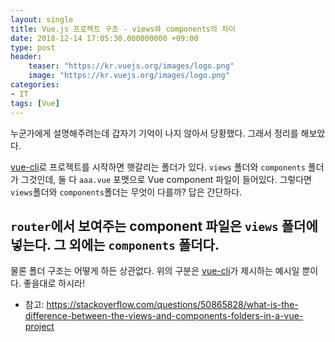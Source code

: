 ```yaml
---
layout: single
title: Vue.js 프로젝트 구조 - views와 components의 차이
date: 2018-12-14 17:05:30.000000000 +09:00
type: post
header:
    teaser: "https://kr.vuejs.org/images/logo.png"
    image: "https://kr.vuejs.org/images/logo.png"
categories:
- IT
tags: [Vue]
---
```


누군가에게 설명해주려는데 갑자기 기억이 나지 않아서 당황했다. 그래서 정리를 해보았다.

[vue-cli]로 프로젝트를 시작하면 햇갈리는 폴더가 있다. `views` 폴더와 `components` 폴더가 그것인데, 둘 다 `aaa.vue` 포맷으로 Vue component 파일이 들어있다. 그렇다면 `views`폴더와 `components`폴더는 무엇이 다를까? 답은 간단하다.

## `router`에서 보여주는 component 파일은 `views` 폴더에 넣는다. 그 외에는 `components` 폴더다.

물론 폴더 구조는 어떻게 하든 상관없다. 위의 구분은 [vue-cli]가 제시하는 예시일 뿐이다. 좋을대로 하시라!

* 참고: https://stackoverflow.com/questions/50865828/what-is-the-difference-between-the-views-and-components-folders-in-a-vue-project

[vue-cli]: https://github.com/vuejs/vue-cli/blob/dev/docs/README.md
